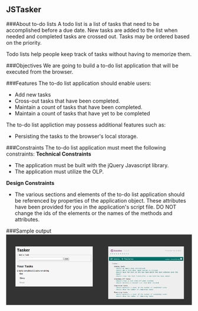 JSTasker
---------------------------------------

###About to-do lists
A todo list is a list of tasks that need to be accomplished before a due date. New tasks are added to the list when needed and completed tasks are crossed out. Tasks may be ordered based on the priority.

Todo lists help people keep track of tasks without having to memorize them.

###Objectives
We are going to build a to-do list application that will be executed from the browser.

###Features
The to-do list application should enable users:
  + Add new tasks
  + Cross-out tasks that have been completed.
  + Maintain a count of tasks that have been completed.
  + Maintain a count of tasks that have yet to be completed

The to-do list appliction may possess additional features such as:
  + Persisting the tasks to the browser's local storage.

###Constraints
The to-do list application must meet the following constraints:
**Technical Constraints**
  + The application must be built with the jQuery Javascript library.
  + The application must utilize the OLP.

**Design Constraints**
  + The various sections and elements of the to-do list application should be referenced by properties of the application object. These attributes have been provided for you in the application's script file. DO NOT change the ids of the elements or the names of the methods and attributes.

###Sample output
![JSTasker](jstasker_output.png)


